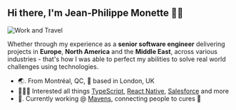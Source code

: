 ## Hi there, I'm Jean-Philippe Monette 👋🏻

![Work and Travel](https://user-images.githubusercontent.com/1114325/96305146-56a52600-0ff5-11eb-954e-757b95858f16.jpg)

Whether through my experience as a **senior software engineer** delivering projects in **Europe**, **North America** and the **Middle East**, across various industries - that's how I was able to perfect my abilities to solve real world challenges using technologies.

- 🌏. From Montréal, QC, 📍 based in London, UK
- 👨🏻‍💻  Interested all things [TypeScript](https://github.com/topics/typescript), [React Native](https://github.com/topics/react-native), [Salesforce](https://github.com/topics/salesforce) and more
- 💼. Currently working @ [Mavens](https://mavens.com/), connecting people to cures 💉
